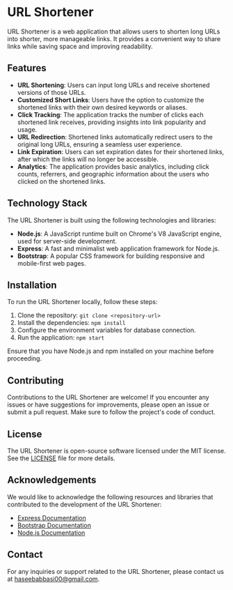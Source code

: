 # URL Shortener

URL Shortener is a web application that allows users to shorten long URLs into shorter, more manageable links. It provides a convenient way to share links while saving space and improving readability.

## Features

- **URL Shortening**: Users can input long URLs and receive shortened versions of those URLs.
- **Customized Short Links**: Users have the option to customize the shortened links with their own desired keywords or aliases.
- **Click Tracking**: The application tracks the number of clicks each shortened link receives, providing insights into link popularity and usage.
- **URL Redirection**: Shortened links automatically redirect users to the original long URLs, ensuring a seamless user experience.
- **Link Expiration**: Users can set expiration dates for their shortened links, after which the links will no longer be accessible.
- **Analytics**: The application provides basic analytics, including click counts, referrers, and geographic information about the users who clicked on the shortened links.

## Technology Stack

The URL Shortener is built using the following technologies and libraries:

- **Node.js**: A JavaScript runtime built on Chrome's V8 JavaScript engine, used for server-side development.
- **Express**: A fast and minimalist web application framework for Node.js.
- **Bootstrap**: A popular CSS framework for building responsive and mobile-first web pages.

## Installation

To run the URL Shortener locally, follow these steps:

1. Clone the repository: `git clone <repository-url>`
2. Install the dependencies: `npm install`
3. Configure the environment variables for database connection.
4. Run the application: `npm start`

Ensure that you have Node.js and npm installed on your machine before proceeding.

## Contributing

Contributions to the URL Shortener are welcome! If you encounter any issues or have suggestions for improvements, please open an issue or submit a pull request. Make sure to follow the project's code of conduct.

## License

The URL Shortener is open-source software licensed under the MIT license. See the [LICENSE](link-to-license-file) file for more details.

## Acknowledgements

We would like to acknowledge the following resources and libraries that contributed to the development of the URL Shortener:


- [Express Documentation](https://expressjs.com/)
- [Bootstrap Documentation](https://getbootstrap.com/)
- [Node.js Documentation](https://nodejs.org/en/docs/)

## Contact

For any inquiries or support related to the URL Shortener, please contact us at [haseebabbasi00@gmail.com](mailto:haseebabbasi00@gmail.com).
